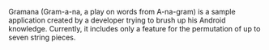 Gramana (Gram-a-na, a play on words from A-na-gram) is a sample application created by a developer
trying to brush up his Android knowledge.
Currently, it includes only a feature for the permutation of up to seven string pieces.
